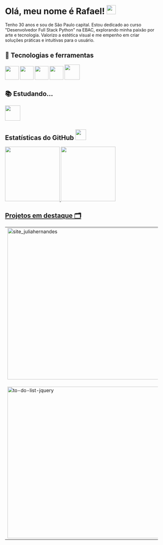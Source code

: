 # Olá, meu nome é Rafael! <img src="https://raw.githubusercontent.com/MartinHeinz/MartinHeinz/master/wave.gif" width="30px" height="30px" />
Tenho 30 anos e sou de São Paulo capital. Estou dedicado ao curso "Desenvolvedor Full Stack Python" na EBAC, explorando minha paixão por arte e tecnologia. Valorizo a estética visual e me empenho em criar soluções práticas e intuitivas para o usuário.


## 🔧 Tecnologias e ferramentas 
<img src="https://cdn.jsdelivr.net/gh/devicons/devicon@latest/icons/git/git-original.svg" width="45" height="45"/> <img src="https://cdn.jsdelivr.net/gh/devicons/devicon@latest/icons/html5/html5-original.svg" width="45" height="45"/> <img src="https://cdn.jsdelivr.net/gh/devicons/devicon@latest/icons/css3/css3-original.svg" width="45" height="45"/> <img src="https://cdn.jsdelivr.net/gh/devicons/devicon@latest/icons/javascript/javascript-original.svg" width="45" height="45"/> <img src="https://cdn.jsdelivr.net/gh/devicons/devicon@latest/icons/jquery/jquery-plain-wordmark.svg" width="50" height="50"/>

## 📚 Estudando... 
<img src="https://cdn.jsdelivr.net/gh/devicons/devicon@latest/icons/bootstrap/bootstrap-original-wordmark.svg" width="50" height="50"/>
          

## Estatísticas do GitHub  <img src="https://i.pinimg.com/originals/65/c4/f4/65c4f452571be1261e9c623f7da488ac.gif" width=35px />

<div>
<a href="https://github.com/rafael-bs009">
<img loading="lazy" height="180em" src="https://github-readme-stats.vercel.app/api?username=rafael-bs009&show_icons=true&theme=gotham&include_all_commits=true&count_private=true"/>
<img loading="lazy" height="180em" src="https://github-readme-stats.vercel.app/api/top-langs/?username=rafael-bs009&langs_count=7&theme=gotham"/>
</div>

## Projetos em destaque 🗂️ 

|  |  |
|-----------|-----------|
| <a href="https://github.com/rafael-bs009/site_juliahernandes"><img src="https://github-readme-stats.vercel.app/api/pin/?username=rafael-bs009&repo=site_juliahernandes&theme=gotham" alt="site_juliahernandes" style="width: 500px;"/></a> | <a href="https://github.com/Rafael-Bs009/flipside-website"><img src="https://github-readme-stats.vercel.app/api/pin/?username=rafael-bs009&repo=flipside-website&theme=gotham" alt="projeto_agenda_de_contatos" style="width: 500px;"/></a> |
|  |  |
|  |  |
|  |  |
| <a href="https://github.com/Rafael-Bs009/dropmic-website"><img src="https://github-readme-stats.vercel.app/api/pin/?username=rafael-bs009&repo=dropmic-website&theme=gotham" alt="to-do-list-jquery" style="width: 500px;"/></a> | <a href="https://github.com/rafael-bs009/Gentlemen-Barbershop-Website"><img src="https://github-readme-stats.vercel.app/api/pin/?username=rafael-bs009&repo=Gentlemen-Barbershop-Website&theme=gotham" alt="to-do-list-jquery" style="width: 500px;"/></a>





<!--
**Rafael-Bs009/Rafael-Bs009** is a ✨ _special_ ✨ repository because its `README.md` (this file) appears on your GitHub profile.

Here are some ideas to get you started:

- 🔭 I’m currently working on ...
- 🌱 I’m currently learning ...
- 👯 I’m looking to collaborate on ...
- 🤔 I’m looking for help with ...
- 💬 Ask me about ...
- 📫 How to reach me: ...
- 😄 Pronouns: ...
- ⚡ Fun fact: ...
-->
